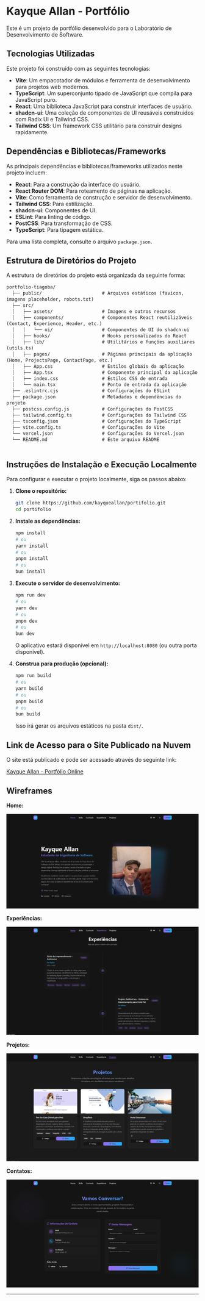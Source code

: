 # Kayque Allan - Portfólio

Este é um projeto de portfólio desenvolvido para o Laboratório de Desenvolvimento de Software.

## Tecnologias Utilizadas

Este projeto foi construído com as seguintes tecnologias:

- **Vite**: Um empacotador de módulos e ferramenta de desenvolvimento para projetos web modernos.
- **TypeScript**: Um superconjunto tipado de JavaScript que compila para JavaScript puro.
- **React**: Uma biblioteca JavaScript para construir interfaces de usuário.
- **shadcn-ui**: Uma coleção de componentes de UI reusáveis construídos com Radix UI e Tailwind CSS.
- **Tailwind CSS**: Um framework CSS utilitário para construir designs rapidamente.

## Dependências e Bibliotecas/Frameworks

As principais dependências e bibliotecas/frameworks utilizados neste projeto incluem:

- **React**: Para a construção da interface do usuário.
- **React Router DOM**: Para roteamento de páginas na aplicação.
- **Vite**: Como ferramenta de construção e servidor de desenvolvimento.
- **Tailwind CSS**: Para estilização.
- **shadcn-ui**: Componentes de UI.
- **ESLint**: Para linting de código.
- **PostCSS**: Para transformação de CSS.
- **TypeScript**: Para tipagem estática.

Para uma lista completa, consulte o arquivo `package.json`.

## Estrutura de Diretórios do Projeto

A estrutura de diretórios do projeto está organizada da seguinte forma:

```
portfolio-tiagoba/
  ├── public/                      # Arquivos estáticos (favicon, imagens placeholder, robots.txt)
  ├── src/
  │   ├── assets/                  # Imagens e outros recursos
  │   ├── components/              # Componentes React reutilizáveis (Contact, Experience, Header, etc.)
  │   │   └── ui/                  # Componentes de UI do shadcn-ui
  │   ├── hooks/                   # Hooks personalizados do React
  │   ├── lib/                     # Utilitários e funções auxiliares (utils.ts)
  │   ├── pages/                   # Páginas principais da aplicação (Home, ProjectsPage, ContactPage, etc.)
  │   ├── App.css                  # Estilos globais da aplicação
  │   ├── App.tsx                  # Componente principal da aplicação
  │   ├── index.css                # Estilos CSS de entrada
  │   └── main.tsx                 # Ponto de entrada da aplicação
  ├── .eslintrc.cjs                # Configurações do ESLint
  ├── package.json                 # Metadados e dependências do projeto
  ├── postcss.config.js            # Configurações do PostCSS
  ├── tailwind.config.ts           # Configurações do Tailwind CSS
  ├── tsconfig.json                # Configurações do TypeScript
  ├── vite.config.ts               # Configurações do Vite
  └── vercel.json                  # Configurações do Vercel.json
  └── README.md                    # Este arquivo README
  
```

## Instruções de Instalação e Execução Localmente

Para configurar e executar o projeto localmente, siga os passos abaixo:

1.  **Clone o repositório:**

    ```bash
    git clone https://github.com/kayqueallan/portifolio.git
    cd portifolio
    ```

2.  **Instale as dependências:**

    ```bash
    npm install
    # ou
    yarn install
    # ou
    pnpm install
    # ou
    bun install
    ```

3.  **Execute o servidor de desenvolvimento:**

    ```bash
    npm run dev
    # ou
    yarn dev
    # ou
    pnpm dev
    # ou
    bun dev
    ```

    O aplicativo estará disponível em `http://localhost:8080` (ou outra porta disponível).

4.  **Construa para produção (opcional):**

    ```bash
    npm run build
    # ou
    yarn build
    # ou
    pnpm build
    # ou
    bun build
    ```

    Isso irá gerar os arquivos estáticos na pasta `dist/`.

## Link de Acesso para o Site Publicado na Nuvem

O site está publicado e pode ser acessado através do seguinte link:

[Kayque Allan - Portfólio Online](https://portfolio-tiagoba.vercel.app)

## Wireframes

**Home:**

![Home](figmas/home.png)

**Experiências:**

![Experiencias](figmas/experienciass.png)

**Projetos:**

![Projetos](figmas/projetos.png)

**Contatos:**

![Contatos](figmas/contatos.png)

---
